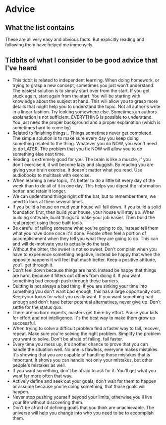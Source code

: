 # Advice

## What the list contains

These are all very easy and obvious facts. But explicitly reading and following them have helped me immensely.

## Tidbits of what I consider to be good advice that I've heard

- This tidbit is related to independent learning. When doing homework, or trying to grasp a new concept, sometimes you just won't understand. The easiest solution is to simply start over from the start. If you get stuck again, start again from the start. You will be starting with knowledge about the subject at hand. This will allow you to grasp more details that might help you to understand the topic. Not all author's write in a linear fashion. Try looking somewhere else. Sometimes an authors explanation is not sufficient. EVERYTHING is possible to understand. You just need the proper background and a proper explanation (which is sometimes hard to come by)
- Related to finishing things... Things sometimes never get completed. The simple solution is to make sure every day you keep doing something related to the thing. Whatever you do NOW, you won't need to do LATER. The problem that you fix NOW will allow you to do something else next time.
- Reading is extremely good for you. The brain is like a muscle, if you don't exercise it, it will become lazy and sluggish. By reading you are giving your brain exercise. It doesn't matter what you read.  Use audiobooks to multitask with exercise.
- When learning a new topic, it's better to do a little bit every day of the week than to do all of it in one day. This helps you digest the information better, and retain it longer.
- We can understand things right off the bat, but to remember them, we need to look at them several times.
- If you build a house on mud your house will fall down. If you build a solid foundation first, then build your house, your house will stay up. When building software, build things to make your job easier. Then build the real project using those built tools.
- Be careful of telling someone what you're going to do, instead tell them what you have done once it's done. People often feel a portion of accomplishment when they tell you what they are going to do. This can and will de-motivate you to actually do the task.
- Without the bitter, the sweet is not so sweet. Don't complain when you have to experience something negative, instead be happy that when the opposite happens it will feel that much better. Keep a positive attitude, you'll get through it.
- Don't feel down because things are hard. Instead be happy that things are hard, because it filters out others from doing it. If you want something bad enough push through these barriers.
- Quitting is not always a bad thing, if you are sinking your time into something you don't want bad enough, this has a large opportunity cost. Keep your focus for what you really want. If you want something bad enough and don't have better potential alternatives, never give up. Don't settle for the status quo.
- There are no born experts, masters get there by effort. Praise your kids for effort and not intelligence. It's the best way to make them grow up successful.
- When trying to solve a difficult problem find a faster way to fail, recover, repeat. Make sure you're solving the right problem. Simplify the problem you want to solve. Don't be afraid of failing, fail faster.
- Every time you mess up, it's another chance to prove that you can handle the situation well. No one is flawless, everyone makes mistakes. It's showing that you are capable of handling those mistakes that is important. It shows you can handle not only your mistakes, but other people's mistakes as well.
- If you want something, don't be afraid to ask for it. You'll get what you want far more often that way.
- Actively define and seek out your goals, don't wait for them to happen or assume because you're doing something, that those goals will happen.
- Never stop pushing yourself beyond your limits, otherwise you'll live your life without discovering them.
- Don't be afraid of defining goals that you think are unachievable. The universe will help you change into who you need to be to accomplish them.

